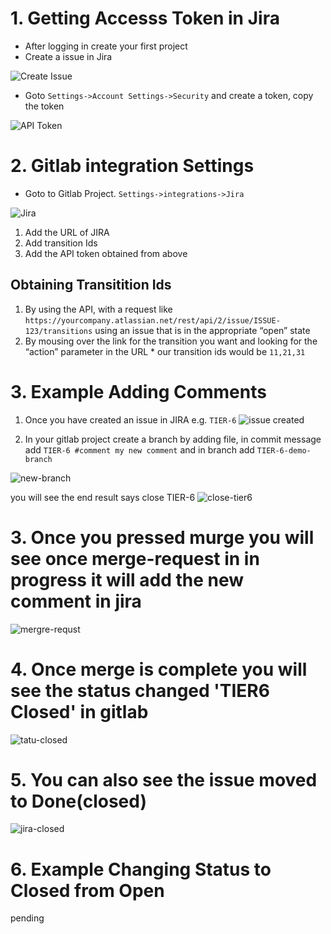 # 1. Getting Accesss Token in Jira
 * After logging in create your first project
 * Create a issue in Jira
 
 ![Create Issue](https://github.com/jawad1989/GitLab101/blob/master/Jenkins-Integration/images/create-issue.PNG)
 
 * Goto `Settings->Account Settings->Security` and create a token, copy the token 
 
 ![API Token](https://github.com/jawad1989/GitLab101/blob/master/Jenkins-Integration/images/api-token.PNG)
 
 
# 2. Gitlab integration Settings
  * Goto to Gitlab Project. `Settings->integrations->Jira`
  
  ![Jira](https://github.com/jawad1989/GitLab101/blob/master/Jenkins-Integration/images/gitlab-integration.PNG)
  
  1. Add the URL of JIRA 
  2. Add transition Ids
  3. Add the API token obtained from above
  
  ## Obtaining Transitition Ids
  
  1. By using the API, with a request like `https://yourcompany.atlassian.net/rest/api/2/issue/ISSUE-123/transitions` using an issue that is  in the appropriate “open” state
  2. By mousing over the link for the transition you want and looking for the “action” parameter in the URL
    * our transition ids would be `11,21,31`
 
# 3. Example Adding Comments
   1.  Once you have created an issue in JIRA e.g. `TIER-6`
 ![issue created](https://github.com/jawad1989/GitLab101/blob/master/Jenkins-Integration/images/issue-created.PNG)
 
 2.  In your gitlab project create a branch by adding file, in commit message add `TIER-6 #comment my new comment` and in branch add `TIER-6-demo-branch`
 
 ![new-branch](https://github.com/jawad1989/GitLab101/blob/master/Jenkins-Integration/images/add-new-commit.PNG)
 
 you will see the end result says close TIER-6 
 ![close-tier6](https://github.com/jawad1989/GitLab101/blob/master/Jenkins-Integration/images/merge-request.PNG)
 
#  3. Once you pressed murge you will see once merge-request in in progress it will add the new comment in jira
 
 ![mergre-requst](https://github.com/jawad1989/GitLab101/blob/master/Jenkins-Integration/images/commit-tier6.PNG)
 
#  4. Once merge is complete you will see the status changed 'TIER6 Closed' in gitlab
 ![tatu-closed](https://github.com/jawad1989/GitLab101/blob/master/Jenkins-Integration/images/closed-tier6-gitlab.PNG)
 
#  5. You can also see the issue moved to Done(closed)
 ![jira-closed](https://github.com/jawad1989/GitLab101/blob/master/Jenkins-Integration/images/closed-jira.PNG)
 
# 6. Example Changing Status to Closed from Open
pending 
